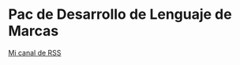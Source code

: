 
<html xmlns="http://www.w3.org/1999/xhtml">
    <head>
    </head>
    <body>
        <h1>Pac de Desarrollo de Lenguaje de Marcas</h1>
         <a href="PAC de Desarrollo_Lenguaje de Marcas.xml"> Mi canal de RSS</a>
    </body>
</html>
